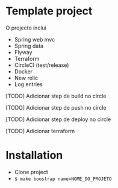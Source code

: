 # Template project

O projecto inclui
- Spring web mvc
- Spring data
- Flyway
- Terraform
- CircleCI (test/release)
- Docker
- New relic
- Log entries


[TODO] Adicionar step de build no circle

[TODO] Adicionar step de push no circle

[TODO] Adicionar step de deploy no circle

[TODO] Adicionar terraform

# Installation

- Clone project
- `$ make boostrap name=NOME_DO_PROJETO`
